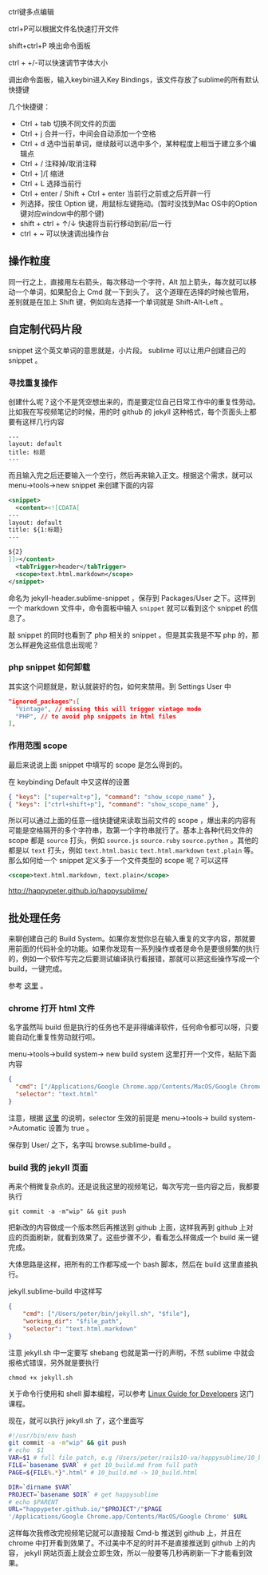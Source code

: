 ctrl键多点编辑

ctrl+P可以根据文件名快速打开文件

shift+ctrl+P 唤出命令面板

ctrl + +/-可以快速调节字体大小

调出命令面板，输入keybin进入Key Bindings，该文件存放了sublime的所有默认快捷键

几个快捷键：

- Ctrl + tab 切换不同文件的页面  
- Ctrl + j 合并一行，中间会自动添加一个空格 
- Ctrl + d 选中当前单词，继续敲可以选中多个，某种程度上相当于建立多个编辑点  
- Ctrl + / 注释掉/取消注释  
- Ctrl + ]/[ 缩进  
- Ctrl + L 选择当前行  
- Ctrl + enter / Shift + Ctrl + enter 当前行之前或之后开辟一行   
- 列选择，按住 Option 键，用鼠标左键拖动。(暂时没找到Mac OS中的Option键对应window中的那个键) 
- shift + ctrl + ↑/↓ 快速将当前行移动到前/后一行
- ctrl + ~ 可以快速调出操作台

## 操作粒度

同一行之上，直接用左右箭头，每次移动一个字符，Alt 加上箭头，每次就可以移动一个单词，如果配合上 Cmd 就一下到头了。 这个道理在选择的时候也管用，差别就是在加上 Shift 键，例如向左选择一个单词就是 Shift-Alt-Left 。

## 自定制代码片段

snippet 这个英文单词的意思就是，小片段。 sublime 可以让用户创建自己的 snippet 。

### 寻找重复操作

创建什么呢？这个不是凭空想出来的，而是要定位自己日常工作中的重复性劳动。比如我在写视频笔记的时候，用的时 github 的 jekyll 这种格式，每个页面头上都要有这样几行内容

```
---
layout: default
title: 标题
---
```

而且输入完之后还要输入一个空行，然后再来输入正文。根据这个需求，就可以 menu->tools->new snippet 来创建下面的内容

```xml
<snippet>
  <content><![CDATA[
---
layout: default
title: ${1:标题}
---

${2}
]]></content>
  <tabTrigger>header</tabTrigger>
  <scope>text.html.markdown</scope>
</snippet>
```

命名为 jekyll-header.sublime-snippet ，保存到 Packages/User 之下。这样到一个 markdown 文件中，命令面板中输入 `snippet` 就可以看到这个 snippet 的信息了。

敲 snippet 的同时也看到了 php 相关的 snippet 。但是其实我是不写 php 的，那怎么样避免这些信息出现呢？

### php snippet 如何卸载

其实这个问题就是，默认就装好的包，如何来禁用。到 Settings User 中

```json
"ignored_packages":[
  "Vintage", // missing this will trigger vintage mode
  "PHP", // to avoid php snippets in html files
],
```

### 作用范围 scope

最后来说说上面 snippet 中填写的 scope 是怎么得到的。

在 keybinding Default 中又这样的设置

```json
{ "keys": ["super+alt+p"], "command": "show_scope_name" },
{ "keys": ["ctrl+shift+p"], "command": "show_scope_name" },
```

所以可以通过上面的任意一组快捷键来读取当前文件的 scope ，爆出来的内容有可能是空格隔开的多个字符串，取第一个字符串就行了。基本上各种代码文件的 scope 都是 `source` 打头，例如 `source.js` `source.ruby` `source.python` 。其他的都是以 `text` 打头，例如 `text.html.basic` `text.html.markdown` `text.plain` 等。 那么如何给一个 snippet 定义多于一个文件类型的 scope 呢？可以这样

```xml
<scope>text.html.markdown, text.plain</scope>
```

 http://happypeter.github.io/happysublime/ 

## 批处理任务

来聊创建自己的 Build System。如果你发觉你总在输入重复的文字内容，那就要用前面的代码补全的功能。如果你发现有一系列操作或者是命令是要很频繁的执行的，例如一个软件写完之后要测试编译执行看报错，那就可以把这些操作写成一个 build，一键完成。

参考 [这里](http://sublime-text-unofficial-documentation.readthedocs.org/en/latest/reference/build_systems.html) 。

### chrome 打开 html 文件

名字虽然叫 build 但是执行的任务也不是非得编译软件，任何命令都可以呀，只要能自动化重复性劳动就行呗。

menu->tools->build system-> new build system 这里打开一个文件，粘贴下面内容

```json
{
  "cmd": ["/Applications/Google Chrome.app/Contents/MacOS/Google Chrome", "$file"],
  "selector": "text.html"
}
```

注意，根据 [这里](http://sublime-text-unofficial-documentation.readthedocs.org/en/latest/reference/build_systems/configuration.html) 的说明，selector 生效的前提是 menu->tools-> build system->Automatic 设置为 true 。

保存到 User/ 之下，名字叫 browse.sublime-build 。

### build 我的 jekyll 页面

再来个稍微复杂点的。还是说我这里的视频笔记，每次写完一些内容之后，我都要执行

```
git commit -a -m"wip" && git push
```

把新改的内容做成一个版本然后再推送到 github 上面，这样我再到 github 上对应的页面刷新，就看到效果了。这些步骤不少，看看怎么样做成一个 build 来一键完成。

大体思路是这样，把所有的工作都写成一个 bash 脚本，然后在 build 这里直接执行。

jekyll.sublime-build 中这样写

```json
{
    "cmd": ["/Users/peter/bin/jekyll.sh", "$file"],
    "working_dir": "$file_path",
    "selector": "text.html.markdown"
}
```

注意 jekyll.sh 中一定要写 shebang 也就是第一行的声明，不然 sublime 中就会报格式错误，另外就是要执行

```
chmod +x jekyll.sh
```

关于命令行使用和 shell 脚本编程，可以参考 [Linux Guide for Developers](http://www.imooc.com/view/181) 这门课程。

现在，就可以执行 jekyll.sh 了，这个里面写

```sh
#!/usr/bin/env bash
git commit -a -m"wip" && git push
# echo  $1
VAR=$1 # full file patch, e.g /Users/peter/rails10-va/happysublime/10_build.md
FILE=`basename $VAR` # get 10_build.md from full path
PAGE=${FILE%.*}".html" # 10_build.md -> 10_build.html

DIR=`dirname $VAR`
PROJECT=`basename $DIR` # get happysublime
# echo $PARENT
URL="happypeter.github.io/"$PROJECT"/"$PAGE
'/Applications/Google Chrome.app/Contents/MacOS/Google Chrome' $URL
```

这样每次我修改完视频笔记就可以直接敲 Cmd-b 推送到 github 上，并且在 chrome 中打开看到效果了。不过美中不足的时并不是直接推送到 github 上的内容， jekyll 网站页面上就会立即生效，所以一般要等几秒再刷新一下才能看到效果。